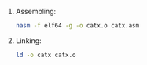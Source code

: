 1. Assembling:

   ```bash
   nasm -f elf64 -g -o catx.o catx.asm
   ```

2. Linking:

   ```bash
   ld -o catx catx.o
   ```

